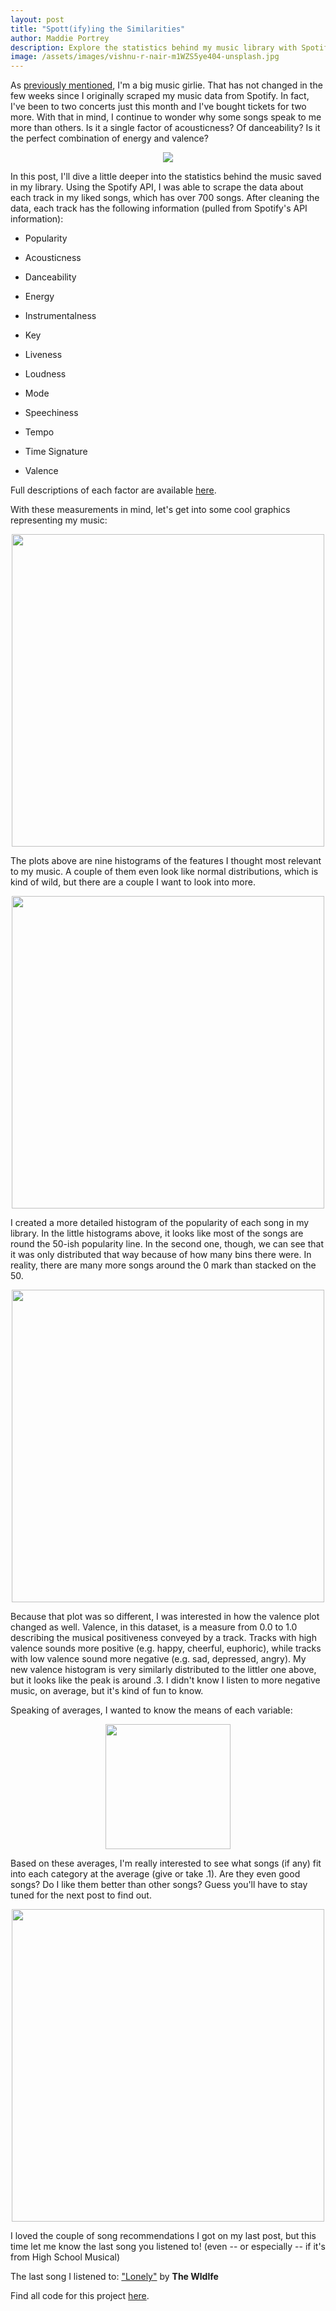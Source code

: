 ```yaml
---
layout: post
title: "Spott(ify)ing the Similarities"
author: Maddie Portrey
description: Explore the statistics behind my music library with Spotify's API
image: /assets/images/vishnu-r-nair-m1WZS5ye404-unsplash.jpg
---
```


As [previously mentioned](https://maddiekkay.github.io/my386blog/2023/03/16/Spotify-Data.html), I'm a big music girlie. That has not changed in the few weeks since I originally scraped my music data from Spotify. In fact, I've been to two concerts just this month and I've bought tickets for two more. With that in mind, I continue to wonder why some songs speak to me more than others. Is it a single factor of acousticness? Of danceability? Is it the perfect combination of energy and valence?

<p align="center">
<img src="https://raw.githubusercontent.com/maddiekkay/my386blog/main/assets/images/steve-harvey-QWUCeS2qVoM-unsplash.jpg"/>
</p>

In this post, I'll dive a little deeper into the statistics behind the music saved in my library. Using the Spotify API, I was able to scrape the data about each track in my liked songs, which has over 700 songs. After cleaning the data, each track has the following information (pulled from Spotify's API information):

 - Popularity

 - Acousticness

 - Danceability

 - Energy

 - Instrumentalness

 - Key

 - Liveness

 - Loudness

 - Mode

 - Speechiness

 - Tempo

 - Time Signature

 - Valence

 Full descriptions of each factor are available [here](https://developer.spotify.com/documentation/web-api/reference/get-several-audio-features).

With these measurements in mind, let's get into some cool graphics representing my music:

<p align="center">
<img src="https://raw.githubusercontent.com/maddiekkay/my386blog/main/assets/images/nineplots.png" alt="" style="width:500px;"/>
</p>

The plots above are nine histograms of the features I thought most relevant to my music. A couple of them even look like normal distributions, which is kind of wild, but there are a couple I want to look into more.

<p align="center">
<img src="https://raw.githubusercontent.com/maddiekkay/my386blog/main/assets/images/popularity.png" alt="" style="width:500px;"/>
</p>

I created a more detailed histogram of the popularity of each song in my library. In the little histograms above, it looks like most of the songs are round the 50-ish popularity line. In the second one, though, we can see that it was only distributed that way because of how many bins there were. In reality, there are many more songs around the 0 mark than stacked on the 50.

<p align="center">
<img src="https://raw.githubusercontent.com/maddiekkay/my386blog/main/assets/images/valence.png" alt="" style="width:500px;"/>
</p>

Because that plot was so different, I was interested in how the valence plot changed as well. Valence, in this dataset, is a measure from 0.0 to 1.0 describing the musical positiveness conveyed by a track. Tracks with high valence sounds more positive (e.g. happy, cheerful, euphoric), while tracks with low valence sound more negative (e.g. sad, depressed, angry). My new valence histogram is very similarly distributed to the littler one above, but it looks like the peak is around .3. I didn't know I listen to more negative music, on average, but it's kind of fun to know.

Speaking of averages, I wanted to know the means of each variable:

<p align="center">
<img src="https://raw.githubusercontent.com/maddiekkay/my386blog/main/assets/images/meantable.png" alt="" style="width:200px;"/>
</p>

Based on these averages, I'm really interested to see what songs (if any) fit into each category at the average (give or take .1). Are they even good songs? Do I like them better than other songs? Guess you'll have to stay tuned for the next post to find out.

<p align="center">
<img src="https://raw.githubusercontent.com/maddiekkay/my386blog/main/assets/images/clem-onojeghuo-pTeZKi29EYE-unsplash.jpg" alt="" style="width:500px;"/>
</p>

I loved the couple of song recommendations I got on my last post, but this time let me know the last song you listened to! (even -- or especially -- if it's from High School Musical)

The last song I listened to: ["Lonely"](https://www.youtube.com/watch?v=ia8EkeF7S88) by **The Wldlfe**

Find all code for this project [here](https://github.com/maddiekkay/Spotify-Project).